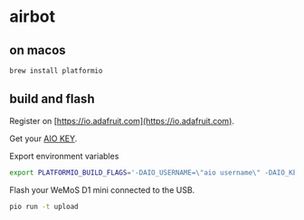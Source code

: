 # airbot


## on macos

```bash
brew install platformio
```


## build and flash

Register on [https://io.adafruit.com](https://io.adafruit.com).

Get your [AIO KEY](https://learn.adafruit.com/mqtt-adafruit-io-and-you/getting-started-on-adafruit-io#where-to-find-your-adafruit-dot-io-key-3-7).

Export environment variables

```bash
export PLATFORMIO_BUILD_FLAGS='-DAIO_USERNAME=\"aio username\" -DAIO_KEY=\"aiu key\" -DWIFI_SSID=\"WIFI_SSID\" -DWIFI_SECRET=\"WIFI_SECRET\"'
```

Flash your WeMoS D1 mini connected to the USB.

```bash
pio run -t upload
```
